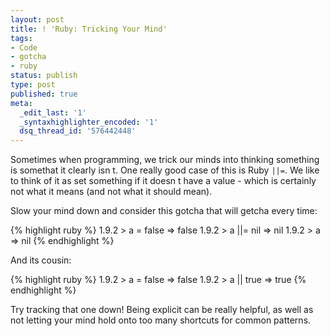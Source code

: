 ```yaml
---
layout: post
title: ! 'Ruby: Tricking Your Mind'
tags:
- Code
- gotcha
- ruby
status: publish
type: post
published: true
meta:
  _edit_last: '1'
  _syntaxhighlighter_encoded: '1'
  dsq_thread_id: '576442448'
---
```

Sometimes when programming, we trick our minds into thinking something is somethat it clearly isn t. One really good case of this is Ruby <code>||=</code>. We like to think of it as  set something if it doesn t have a value  - which is certainly not what it means (and not what it should mean).

Slow your mind down and consider this gotcha that will getcha every time:

{% highlight ruby %}
1.9.2 > a = false
=> false
1.9.2 > a ||= nil
=> nil
1.9.2 > a
=> nil
{% endhighlight %}

And its cousin:

{% highlight ruby %}
1.9.2 > a = false
=> false
1.9.2 > a || true
=> true
{% endhighlight %}

Try tracking that one down! Being explicit can be really helpful, as well as not letting your mind hold onto too many shortcuts for common patterns.
